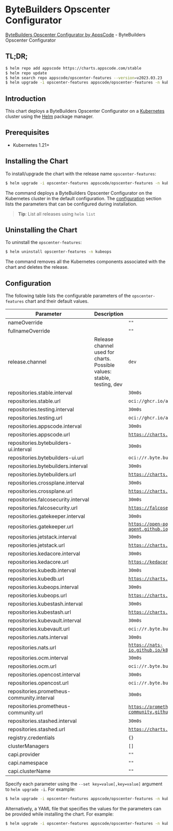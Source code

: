 # ByteBuilders Opscenter Configurator

[ByteBuilders Opscenter Configurator by AppsCode](https://github.com/bytebuilders/installer) - ByteBuilders Opscenter Configurator

## TL;DR;

```bash
$ helm repo add appscode https://charts.appscode.com/stable
$ helm repo update
$ helm search repo appscode/opscenter-features --version=v2023.03.23
$ helm upgrade -i opscenter-features appscode/opscenter-features -n kubeops --create-namespace --version=v2023.03.23
```

## Introduction

This chart deploys a ByteBuilders Opscenter Configurator on a [Kubernetes](http://kubernetes.io) cluster using the [Helm](https://helm.sh) package manager.

## Prerequisites

- Kubernetes 1.21+

## Installing the Chart

To install/upgrade the chart with the release name `opscenter-features`:

```bash
$ helm upgrade -i opscenter-features appscode/opscenter-features -n kubeops --create-namespace --version=v2023.03.23
```

The command deploys a ByteBuilders Opscenter Configurator on the Kubernetes cluster in the default configuration. The [configuration](#configuration) section lists the parameters that can be configured during installation.

> **Tip**: List all releases using `helm list`

## Uninstalling the Chart

To uninstall the `opscenter-features`:

```bash
$ helm uninstall opscenter-features -n kubeops
```

The command removes all the Kubernetes components associated with the chart and deletes the release.

## Configuration

The following table lists the configurable parameters of the `opscenter-features` chart and their default values.

|                 Parameter                  |                              Description                               |                              Default                               |
|--------------------------------------------|------------------------------------------------------------------------|--------------------------------------------------------------------|
| nameOverride                               |                                                                        | <code>""</code>                                                    |
| fullnameOverride                           |                                                                        | <code>""</code>                                                    |
| release.channel                            | Release channel used for charts. Possible values: stable, testing, dev | <code>dev</code>                                                   |
| repositories.stable.interval               |                                                                        | <code>30m0s</code>                                                 |
| repositories.stable.url                    |                                                                        | <code>oci://ghcr.io/appscode-charts/stable</code>                  |
| repositories.testing.interval              |                                                                        | <code>30m0s</code>                                                 |
| repositories.testing.url                   |                                                                        | <code>oci://ghcr.io/appscode-charts/testing</code>                 |
| repositories.appscode.interval             |                                                                        | <code>30m0s</code>                                                 |
| repositories.appscode.url                  |                                                                        | <code>https://charts.appscode.com/stable</code>                    |
| repositories.bytebuilders-ui.interval      |                                                                        | <code>30m0s</code>                                                 |
| repositories.bytebuilders-ui.url           |                                                                        | <code>oci://r.byte.builders/charts</code>                          |
| repositories.bytebuilders.interval         |                                                                        | <code>30m0s</code>                                                 |
| repositories.bytebuilders.url              |                                                                        | <code>https://charts.appscode.com/stable</code>                    |
| repositories.crossplane.interval           |                                                                        | <code>30m0s</code>                                                 |
| repositories.crossplane.url                |                                                                        | <code>https://charts.crossplane.io/stable</code>                   |
| repositories.falcosecurity.interval        |                                                                        | <code>30m0s</code>                                                 |
| repositories.falcosecurity.url             |                                                                        | <code>https://falcosecurity.github.io/charts</code>                |
| repositories.gatekeeper.interval           |                                                                        | <code>30m0s</code>                                                 |
| repositories.gatekeeper.url                |                                                                        | <code>https://open-policy-agent.github.io/gatekeeper/charts</code> |
| repositories.jetstack.interval             |                                                                        | <code>30m0s</code>                                                 |
| repositories.jetstack.url                  |                                                                        | <code>https://charts.jetstack.io</code>                            |
| repositories.kedacore.interval             |                                                                        | <code>30m0s</code>                                                 |
| repositories.kedacore.url                  |                                                                        | <code>https://kedacore.github.io/charts</code>                     |
| repositories.kubedb.interval               |                                                                        | <code>30m0s</code>                                                 |
| repositories.kubedb.url                    |                                                                        | <code>https://charts.appscode.com/stable</code>                    |
| repositories.kubeops.interval              |                                                                        | <code>30m0s</code>                                                 |
| repositories.kubeops.url                   |                                                                        | <code>https://charts.appscode.com/stable</code>                    |
| repositories.kubestash.interval            |                                                                        | <code>30m0s</code>                                                 |
| repositories.kubestash.url                 |                                                                        | <code>https://charts.appscode.com/stable</code>                    |
| repositories.kubevault.interval            |                                                                        | <code>30m0s</code>                                                 |
| repositories.kubevault.url                 |                                                                        | <code>oci://r.byte.builders/charts</code>                          |
| repositories.nats.interval                 |                                                                        | <code>30m0s</code>                                                 |
| repositories.nats.url                      |                                                                        | <code>https://nats-io.github.io/k8s/helm/charts/</code>            |
| repositories.ocm.interval                  |                                                                        | <code>30m0s</code>                                                 |
| repositories.ocm.url                       |                                                                        | <code>oci://r.byte.builders/charts</code>                          |
| repositories.opencost.interval             |                                                                        | <code>30m0s</code>                                                 |
| repositories.opencost.url                  |                                                                        | <code>oci://r.byte.builders/charts</code>                          |
| repositories.prometheus-community.interval |                                                                        | <code>30m0s</code>                                                 |
| repositories.prometheus-community.url      |                                                                        | <code>https://prometheus-community.github.io/helm-charts</code>    |
| repositories.stashed.interval              |                                                                        | <code>30m0s</code>                                                 |
| repositories.stashed.url                   |                                                                        | <code>https://charts.appscode.com/stable</code>                    |
| registry.credentials                       |                                                                        | <code>{}</code>                                                    |
| clusterManagers                            |                                                                        | <code>[]</code>                                                    |
| capi.provider                              |                                                                        | <code>""</code>                                                    |
| capi.namespace                             |                                                                        | <code>""</code>                                                    |
| capi.clusterName                           |                                                                        | <code>""</code>                                                    |


Specify each parameter using the `--set key=value[,key=value]` argument to `helm upgrade -i`. For example:

```bash
$ helm upgrade -i opscenter-features appscode/opscenter-features -n kubeops --create-namespace --version=v2023.03.23 --set release.channel=dev
```

Alternatively, a YAML file that specifies the values for the parameters can be provided while
installing the chart. For example:

```bash
$ helm upgrade -i opscenter-features appscode/opscenter-features -n kubeops --create-namespace --version=v2023.03.23 --values values.yaml
```
